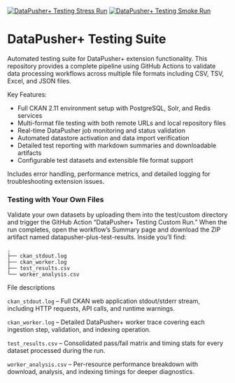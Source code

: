 [![DataPusher+ Testing Stress Run](https://github.com/dathere/datapusher-plus_testing/actions/workflows/runner.yml/badge.svg)](https://github.com/dathere/datapusher-plus_testing/actions/workflows/runner.yml)
[![DataPusher+ Testing Smoke Run](https://github.com/dathere/datapusher-plus_testing/actions/workflows/main.yml/badge.svg)](https://github.com/dathere/datapusher-plus_testing/actions/workflows/main.yml)
# DataPusher+ Testing Suite
Automated testing suite for DataPusher+ extension functionality. This repository provides a complete pipeline using GitHub Actions to validate data processing workflows across multiple file formats including CSV, TSV, Excel, and JSON files.

Key Features:
- Full CKAN 2.11 environment setup with PostgreSQL, Solr, and Redis services
- Multi-format file testing with both remote URLs and local repository files
- Real-time DataPusher job monitoring and status validation
- Automated datastore activation and data import verification
- Detailed test reporting with markdown summaries and downloadable artifacts
- Configurable test datasets and extensible file format support

Includes error handling, performance metrics, and detailed logging for troubleshooting extension issues.

### Testing with Your Own Files

Validate your own datasets by uploading them into the test/custom directory and trigger the GitHub Action “DataPusher+ Testing Custom Run.”
When the run completes, open the workflow’s Summary page and download the ZIP artifact named datapusher-plus-test-results.
Inside you’ll find:
```
.
├── ckan_stdout.log
├── ckan_worker.log
├── test_results.csv
└── worker_analysis.csv
```

File descriptions

`ckan_stdout.log` – Full CKAN web application stdout/stderr stream, including HTTP requests, API calls, and runtime warnings.

`ckan_worker.log` – Detailed DataPusher+ worker trace covering each ingestion step, validation, and indexing operation.

`test_results.csv` – Consolidated pass/fail matrix and timing stats for every dataset processed during the run.

`worker_analysis.csv` – Per-resource performance breakdown with download, analysis, and indexing timings for deeper diagnostics.
